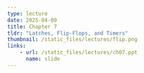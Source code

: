```yaml
---
type: lecture
date: 2025-04-09
title: Chapter 7
tldr: "Latches, Flip-Flops, and Timers"
thumbnail: /static_files/lectures/flip.png
links:
    - url: /static_files/lectures/ch07.ppt
      name: slide
---
```

